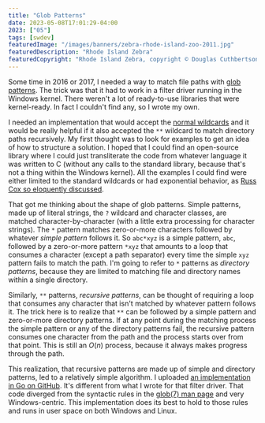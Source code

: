 ```yaml
---
title: "Glob Patterns"
date: 2023-05-08T17:01:29-04:00
2023: ["05"]
tags: [swdev]
featuredImage: "/images/banners/zebra-rhode-island-zoo-2011.jpg"
featuredDescription: "Rhode Island Zebra"
featuredCopyright: "Rhode Island Zebra, copyright © Douglas Cuthbertson 2011"
---
```

Some time in 2016 or 2017, I needed a way to match file paths with [glob patterns](https://en.wikipedia.org/wiki/Glob_(programming)). The trick was that it had to work in a filter driver running in the Windows kernel. There weren't a lot of ready-to-use libraries that were kernel-ready. In fact I couldn't find any, so I wrote my own.
<!--more-->

I needed an implementation that would accept the [normal wildcards][glob7] and it would be really helpful if it also accepted the `**` wildcard to match directory paths recursively. My first thought was to look for examples to get an idea of how to structure a solution. I hoped that I could find an open-source library where I could just transliterate the code from whatever language it was written to C (without any calls to the standard library, because that's not a thing within the Windows kernel). All the examples I could find were either limited to the standard wildcards or had exponential behavior, as [Russ Cox so eloquently discussed](https://research.swtch.com/glob).

That got me thinking about the shape of glob patterns. Simple patterns, made up of literal strings, the `?` wildcard and character classes, are matched character-by-character (with a little extra processing for character strings). The `*` pattern matches zero-or-more characters followed by whatever _simple pattern_ follows it. So `abc*xyz` is a simple pattern, `abc`, followed by a zero-or-more pattern `*xyz` that amounts to a loop that consumes a character (except a path separator) every time the simple `xyz` pattern fails to match the path. I'm going to refer to `*` patterns as _directory patterns_, because they are limited to matching file and directory names within a single directory.

Similarly, `**` patterns, _recursive patterns_, can be thought of requiring a loop that consumes any character that isn't matched by whatever pattern follows it. The trick here is to realize that `**` can be followed by a simple pattern and zero-or-more directory patterns. If at any point during the matching process the simple pattern or any of the directory patterns fail, the recursive pattern consumes one character from the path and the process starts over from that point. This is still an $O(n)$ process, because it always makes progress through the path.

This realization, that recursive patterns are made up of simple and directory patterns, led to a relatively simple algorithm. I uploaded [an implementation in Go on GitHub][dbc60/glob]. It's different from what I wrote for that filter driver. That code diverged from the syntactic rules in the [glob(7) man page][glob7] and very Windows-centric. This implementation does its best to hold to those rules and runs in user space on both Windows and Linux.

[glob7]: https://man7.org/linux/man-pages/man7/glob.7.html
[dbc60/glob]: https://github.com/dbc60/glob
